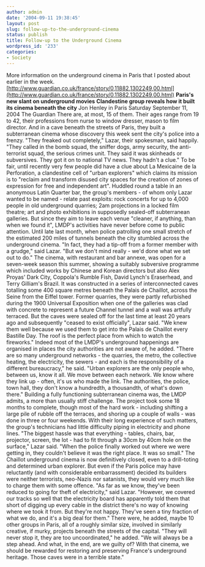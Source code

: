 ```yaml
---
author: admin
date: '2004-09-11 19:38:45'
layout: post
slug: follow-up-to-the-underground-cinema
status: publish
title: Follow-up to the Underground Cinema
wordpress_id: '233'
categories:
- Society
---
```


More information on the underground cinema in Paris that I posted about
earlier in the week.
[http://www.guardian.co.uk/france/story/0,11882,1302249,00.html](http://www.guardian.co.uk/france/story/0,11882,1302249,00.html)
**Paris's new slant on underground movies** **Clandestine group reveals
how it built its cinema beneath the city** Jon Henley in Paris Saturday
September 11, 2004 The Guardian There are, at most, 15 of them. Their
ages range from 19 to 42, their professions from nurse to window
dresser, mason to film director. And in a cave beneath the streets of
Paris, they built a subterranean cinema whose discovery this week sent
the city's police into a frenzy. "They freaked out completely," Lazar,
their spokesman, said happily. "They called in the bomb squad, the
sniffer dogs, army security, the anti-terrorist squad, the serious
crimes unit. They said it was skinheads or subversives. They got it on
to national TV news. They hadn't a clue." To be fair, until recently
very few people did have a clue about La Mexicaine de la Perforation, a
clandestine cell of "urban explorers" which claims its mission is to
"reclaim and transform disused city spaces for the creation of zones of
expression for free and independent art". Huddled round a table in an
anonymous Latin Quarter bar, the group's members - of whom only Lazar
wanted to be named - relate past exploits: rock concerts for up to 4,000
people in old underground quarries; 2am projections in a locked film
theatre; art and photo exhibitions in supposedly sealed-off subterranean
galleries. But since they aim to leave each venue "cleaner, if anything,
than when we found it", LMDP's activities have never before come to
public attention. Until late last month, when police patrolling one
small stretch of the estimated 200 miles of tunnels beneath the city
stumbled across the underground cinema. "In fact, they had a tip-off
from a former member with a grudge," said Lazar. "But we don't mind
really - we'd done what we set out to do." The cinema, with restaurant
and bar annexe, was open for a seven-week season this summer, showing a
suitably subversive programme which included works by Chinese and Korean
directors but also Alex Proyas' Dark City, Coppola's Rumble Fish, David
Lynch's Eraserhead, and Terry Gilliam's Brazil. It was constructed in a
series of interconnected caves totalling some 400 square metres beneath
the Palais de Chaillot, across the Seine from the Eiffel tower. Former
quarries, they were partly refurbished during the 1900 Universal
Exposition when one of the galleries was clad with concrete to represent
a future Channel tunnel and a wall was artfully terraced. But the caves
were sealed off for the last time at least 20 years ago and subsequently
"ceased to exist officially", Lazar said. "We knew them well because we
used them to get into the Palais de Chaillot every Bastille Day. The
roof is the perfect place from which to watch the fireworks." Indeed
most of the LMDP's underground happenings are organised in places the
city authorities are not aware of, he added. "There are so many
underground networks - the quarries, the metro, the collective heating,
the electricity, the sewers - and each is the responsibility of a
different bureaucracy," he said. "Urban explorers are the only people
who, between us, know it all. We move between each network. We know
where they link up - often, it's us who made the link. The authorities,
the police, town hall, they don't know a hundredth, a thousandth, of
what's down there." Building a fully functioning subterranean cinema
was, the LMDP admits, a more than usually stiff challenge. The project
took some 18 months to complete, though most of the hard work -
including shifting a large pile of rubble off the terraces, and shoring
up a couple of walls - was done in three or four weekends. With their
long experience of such matters, the group's technicians had little
difficulty piping in electricity and phone lines. "The biggest hassle
was that everything - tables, chairs, bar, projector, screen, the lot -
had to fit through a 30cm by 40cm hole on the surface," Lazar said.
"When the police finally worked out where we were getting in, they
couldn't believe it was the right place. It was so small." The Chaillot
underground cinema is now definitively closed, even to a drill-toting
and determined urban explorer. But even if the Paris police may have
reluctantly (and with considerable embarrassment) decided its builders
were neither terrorists, neo-Nazis nor satanists, they would very much
like to charge them with some offence. "As far as we know, they've been
reduced to going for theft of electricity," said Lazar. "However, we
covered our tracks so well that the electricity board has apparently
told them that short of digging up every cable in the district there's
no way of knowing where we took it from. But they're not happy. They've
seen a tiny fraction of what we do, and it's a big deal for them." There
were, he added, maybe 10 other groups in Paris, all of a roughly similar
size, involved in similarly creative, if murky, projects beneath the
streets of the capital. "They will never stop it, they are too
uncoordinated," he added. "We will always be a step ahead. And what, in
the end, are we guilty of? With that cinema, we should be rewarded for
restoring and preserving France's underground heritage. Those caves were
in a terrible state."
